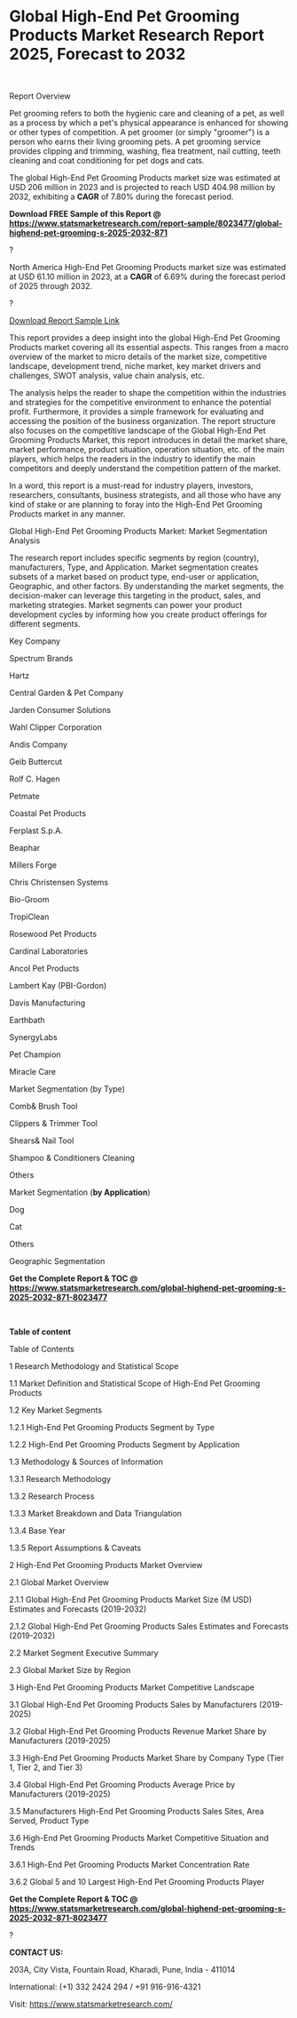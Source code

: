 <h1>Global High-End Pet Grooming Products Market Research Report 2025, Forecast to 2032</h1><br/><p>Report Overview</p>
 
 
 
 <p>Pet grooming refers to both the hygienic care and cleaning of a pet, as well as a process by which a pet&#39;s physical appearance is enhanced for showing or other types of competition. A pet groomer (or simply "groomer") is a person who earns their living grooming pets. A pet grooming service provides clipping and trimming, washing, flea treatment, nail cutting, teeth cleaning and coat conditioning for pet dogs and cats.</p>
 
 
 
 <p>The global High-End Pet Grooming Products market size was estimated at USD 206 million in 2023 and is projected to reach USD 404.98 million by 2032, exhibiting a <strong>CAGR</strong> of 7.80% during the forecast period.</p>
 
 
 
 <div><b>Download FREE Sample of this Report @ <a href="https://www.statsmarketresearch.com/download-free-sample/8023477/global-highend-pet-grooming-s-2025-2032-871">https://www.statsmarketresearch.com/report-sample/8023477/global-highend-pet-grooming-s-2025-2032-871</a></b></div>
 
 
 
 <p>? </p>
 
 
 
 <p>North America High-End Pet Grooming Products market size was estimated at USD 61.10 million in 2023, at a <strong>CAGR</strong> of 6.69% during the forecast period of 2025 through 2032.</p>
 
 
 
 <p>? </p>
 
 
 
 <p><a href="https://www.statsmarketresearch.com/download-free-sample/8023477/global-highend-pet-grooming-s-2025-2032-871">Download Report Sample Link</a></p>
 
 
 
 <p>This report provides a deep insight into the global High-End Pet Grooming Products market covering all its essential aspects. This ranges from a macro overview of the market to micro details of the market size, competitive landscape, development trend, niche market, key market drivers and challenges, SWOT analysis, value chain analysis, etc.</p>
 
 
 
 <p>The analysis helps the reader to shape the competition within the industries and strategies for the competitive environment to enhance the potential profit. Furthermore, it provides a simple framework for evaluating and accessing the position of the business organization. The report structure also focuses on the competitive landscape of the Global High-End Pet Grooming Products Market, this report introduces in detail the market share, market performance, product situation, operation situation, etc. of the main players, which helps the readers in the industry to identify the main competitors and deeply understand the competition pattern of the market.</p>
 
 
 
 <p>In a word, this report is a must-read for industry players, investors, researchers, consultants, business strategists, and all those who have any kind of stake or are planning to foray into the High-End Pet Grooming Products market in any manner.</p>
 
 
 
 <p>Global High-End Pet Grooming Products Market: Market Segmentation Analysis</p>
 
 
 
 <p>The research report includes specific segments by region (country), manufacturers, Type, and Application. Market segmentation creates subsets of a market based on product type, end-user or application, Geographic, and other factors. By understanding the market segments, the decision-maker can leverage this targeting in the product, sales, and marketing strategies. Market segments can power your product development cycles by informing how you create product offerings for different segments.</p>
 
 
 
 <p>Key Company</p>
 
 
 
 <p>Spectrum Brands</p>
 
 
 
 <p>Hartz</p>
 
 
 
 <p>Central Garden & Pet Company</p>
 
 
 
 <p>Jarden Consumer Solutions</p>
 
 
 
 <p>Wahl Clipper Corporation</p>
 
 
 
 <p>Andis Company</p>
 
 
 
 <p>Geib Buttercut</p>
 
 
 
 <p>Rolf C. Hagen</p>
 
 
 
 <p>Petmate</p>
 
 
 
 <p>Coastal Pet Products</p>
 
 
 
 <p>Ferplast S.p.A.</p>
 
 
 
 <p>Beaphar</p>
 
 
 
 <p>Millers Forge</p>
 
 
 
 <p>Chris Christensen Systems</p>
 
 
 
 <p>Bio-Groom</p>
 
 
 
 <p>TropiClean</p>
 
 
 
 <p>Rosewood Pet Products</p>
 
 
 
 <p>Cardinal Laboratories</p>
 
 
 
 <p>Ancol Pet Products</p>
 
 
 
 <p>Lambert Kay (PBI-Gordon)</p>
 
 
 
 <p>Davis Manufacturing</p>
 
 
 
 <p>Earthbath</p>
 
 
 
 <p>SynergyLabs</p>
 
 
 
 <p>Pet Champion</p>
 
 
 
 <p>Miracle Care</p>
 
 
 
 <p>Market Segmentation (by Type)</p>
 
 
 
 <p>Comb& Brush Tool</p>
 
 
 
 <p>Clippers & Trimmer Tool</p>
 
 
 
 <p>Shears& Nail Tool</p>
 
 
 
 <p>Shampoo & Conditioners Cleaning</p>
 
 
 
 <p>Others</p>
 
 
 
 <p>Market Segmentation (<strong>by Application</strong>)</p>
 
 
 
 <p>Dog</p>
 
 
 
 <p>Cat</p>
 
 
 
 <p>Others</p>
 
 
 
 <p>Geographic Segmentation</p>
 
 
 
 <div><b>Get the Complete Report & TOC @ <a href="https://www.statsmarketresearch.com/global-highend-pet-grooming-s-2025-2032-871-8023477">https://www.statsmarketresearch.com/global-highend-pet-grooming-s-2025-2032-871-8023477</a></b></div>
 
 
 
 <p><br />
 
 <b>Table of content</b></p>
 
 
 
 <p>Table of Contents<br />
 
 1 Research Methodology and Statistical Scope<br />
 
 1.1 Market Definition and Statistical Scope of High-End Pet Grooming Products<br />
 
 1.2 Key Market Segments<br />
 
 1.2.1 High-End Pet Grooming Products Segment by Type<br />
 
 1.2.2 High-End Pet Grooming Products Segment by Application<br />
 
 1.3 Methodology & Sources of Information<br />
 
 1.3.1 Research Methodology<br />
 
 1.3.2 Research Process<br />
 
 1.3.3 Market Breakdown and Data Triangulation<br />
 
 1.3.4 Base Year<br />
 
 1.3.5 Report Assumptions & Caveats<br />
 
 2 High-End Pet Grooming Products Market Overview<br />
 
 2.1 Global Market Overview<br />
 
 2.1.1 Global High-End Pet Grooming Products Market Size (M USD) Estimates and Forecasts (2019-2032)<br />
 
 2.1.2 Global High-End Pet Grooming Products Sales Estimates and Forecasts (2019-2032)<br />
 
 2.2 Market Segment Executive Summary<br />
 
 2.3 Global Market Size by Region<br />
 
 3 High-End Pet Grooming Products Market Competitive Landscape<br />
 
 3.1 Global High-End Pet Grooming Products Sales by Manufacturers (2019-2025)<br />
 
 3.2 Global High-End Pet Grooming Products Revenue Market Share by Manufacturers (2019-2025)<br />
 
 3.3 High-End Pet Grooming Products Market Share by Company Type (Tier 1, Tier 2, and Tier 3)<br />
 
 3.4 Global High-End Pet Grooming Products Average Price by Manufacturers (2019-2025)<br />
 
 3.5 Manufacturers High-End Pet Grooming Products Sales Sites, Area Served, Product Type<br />
 
 3.6 High-End Pet Grooming Products Market Competitive Situation and Trends<br />
 
 3.6.1 High-End Pet Grooming Products Market Concentration Rate<br />
 
 3.6.2 Global 5 and 10 Largest High-End Pet Grooming Products Player</p>
 
 
 
 <div><b>Get the Complete Report & TOC @ <a href="https://www.statsmarketresearch.com/global-highend-pet-grooming-s-2025-2032-871-8023477">https://www.statsmarketresearch.com/global-highend-pet-grooming-s-2025-2032-871-8023477</a></b></div>
 
 
 
 <p>? </p>
 
 
 
 <p><b>CONTACT US:</b><br />
 
 203A, City Vista, Fountain Road, Kharadi, Pune, India - 411014<br />
 
 International: (+1) 332 2424 294 / +91 916-916-4321<br />
 
 Visit: <a href="https://www.statsmarketresearch.com/">https://www.statsmarketresearch.com/</a></p>